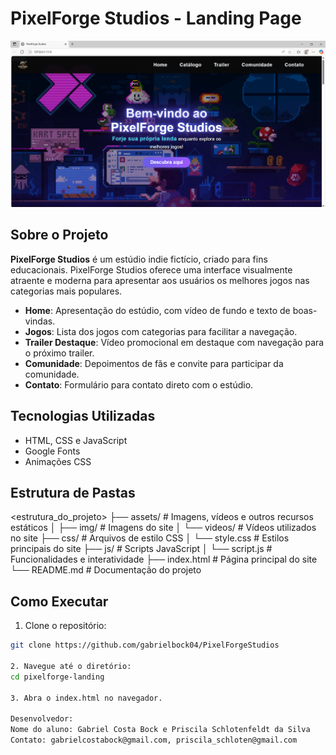 # PixelForge Studios - Landing Page
![Banner do Projeto](/assets/img/banner.png)

## Sobre o Projeto

**PixelForge Studios** é um estúdio indie fictício, criado para fins educacionais. PixelForge Studios oferece uma interface visualmente atraente e moderna para apresentar aos usuários os melhores jogos nas categorias mais populares.

- **Home**: Apresentação do estúdio, com vídeo de fundo e texto de boas-vindas.
- **Jogos**: Lista dos jogos com categorias para facilitar a navegação.
- **Trailer Destaque**: Vídeo promocional em destaque com navegação para o próximo trailer.
- **Comunidade**: Depoimentos de fãs e convite para participar da comunidade.
- **Contato**: Formulário para contato direto com o estúdio.

## Tecnologias Utilizadas
- HTML, CSS e JavaScript
- Google Fonts
- Animações CSS

## Estrutura de Pastas
<estrutura_do_projeto>
├── assets/ # Imagens, vídeos e outros recursos estáticos
│ ├── img/ # Imagens do site
│ └── videos/ # Vídeos utilizados no site
├── css/ # Arquivos de estilo CSS
│ └── style.css # Estilos principais do site
├── js/ # Scripts JavaScript
│ └── script.js # Funcionalidades e interatividade
├── index.html # Página principal do site
└── README.md # Documentação do projeto

## Como Executar
1. Clone o repositório:
```bash
git clone https://github.com/gabrielbock04/PixelForgeStudios

2. Navegue até o diretório: 
cd pixelforge-landing

3. Abra o index.html no navegador.

Desenvolvedor:
Nome do aluno: Gabriel Costa Bock e Priscila Schlotenfeldt da Silva
Contato: gabrielcostabock@gmail.com, priscila_schloten@gmail.com